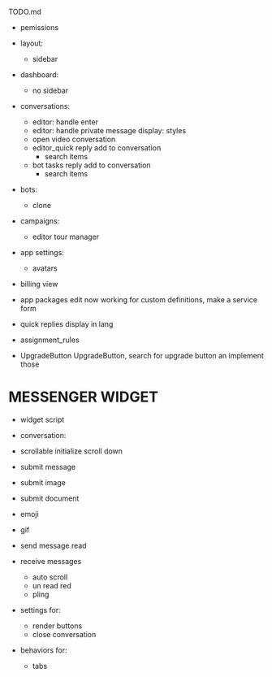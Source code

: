 TODO.md
+ pemissions
+ layout:
  + sidebar
+ dashboard:
  + no sidebar
+ conversations:
  + editor: handle enter
  + editor: handle private message display: styles
  + open video conversation
  + editor_quick reply add to conversation
    + search items
  + bot tasks reply add to conversation
    + search items
+ bots:
  + clone
+ campaigns:
  + editor tour manager
+ app settings:
  + avatars
+ billing view
+ app packages edit now working for custom definitions, make a service form
+ quick replies display in lang
+ assignment_rules

+ UpgradeButton UpgradeButton, search for upgrade button an implement those



# MESSENGER WIDGET

+ widget script

+ conversation: 
+ scrollable initialize scroll down
+ submit message
+ submit image
+ submit document
+ emoji
+ gif
+ send message read
+ receive messages
  + auto scroll
  + un read red
  + pling

+ settings for:
  +  render buttons
  + close conversation

+ behaviors for:
  + tabs